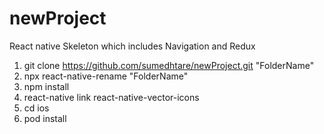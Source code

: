 # newProject
React native Skeleton which includes Navigation and Redux


1. git clone https://github.com/sumedhtare/newProject.git "FolderName"
2. npx react-native-rename "FolderName"
3. npm install
4. react-native link react-native-vector-icons
5. cd ios
6. pod install
